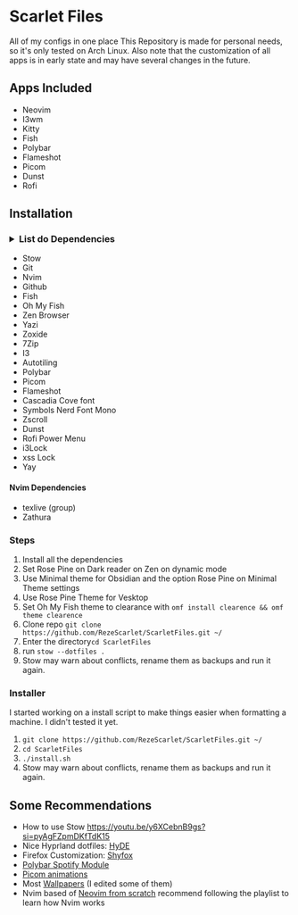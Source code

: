 # Scarlet Files
All of my configs in one place
This Repository is made for personal needs, so it's only tested on Arch Linux.
Also note that the customization of all apps is in early state and may have several changes in the future.

## Apps Included
- Neovim
- I3wm
- Kitty
- Fish
- Polybar
- Flameshot
- Picom
- Dunst
- Rofi

## Installation

### <details><summary>List do Dependencies</summary>

- Stow
- Git
- Nvim
- Github
- Fish
- Oh My Fish
- Zen Browser
- Yazi
- Zoxide
- 7Zip
- I3
- Autotiling
- Polybar
- Picom
- Flameshot
- Cascadia Cove font
- Symbols Nerd Font Mono
- Zscroll
- Dunst
- Rofi Power Menu
- i3Lock
- xss Lock
- Yay

#### Nvim Dependencies
- texlive (group)
- Zathura

### Steps
1. Install all the dependencies
2. Set Rose Pine on Dark reader on Zen on dynamic mode
3. Use Minimal theme for Obsidian and the option Rose Pine on Minimal Theme settings
4. Use Rose Pine Theme for Vesktop
5. Set Oh My Fish theme to clearance with ```omf install clearence && omf theme clearence```
6. Clone repo ```git clone https://github.com/RezeScarlet/ScarletFiles.git ~/```
7. Enter the directory```cd ScarletFiles```
8. run ```stow --dotfiles .```
9. Stow may warn about conflicts, rename them as backups and run it again.

### Installer
I started working on a install script to make things easier when formatting a machine. I didn't tested it yet.
1. ```git clone https://github.com/RezeScarlet/ScarletFiles.git ~/```
2. ```cd ScarletFiles```
3. ```./install.sh```
4. Stow may warn about conflicts, rename them as backups and run it again.

## Some Recommendations
- How to use Stow https://youtu.be/y6XCebnB9gs?si=pyAgFZpmDKfTdK15
- Nice Hyprland dotfiles: <a href="https://github.com/prasanthrangan/hyprdots">HyDE</a>
- Firefox Customization: <a href="https://github.com/Naezr/ShyFox">Shyfox</a>
- <a href="https://github.com/PrayagS/polybar-spotify">Polybar Spotify Module</a> 
- <a href="https://gitlab.com/codevedas/dotfiles-ayushman">Picom animations</a>
- Most <a href="https://github.com/dharmx/walls">Wallpapers</a> (I edited some of them)
- Nvim based of <a href="https://github.com/LunarVim/Neovim-from-scratch">Neovim from scratch</a> recommend following the playlist to learn how Nvim works 
